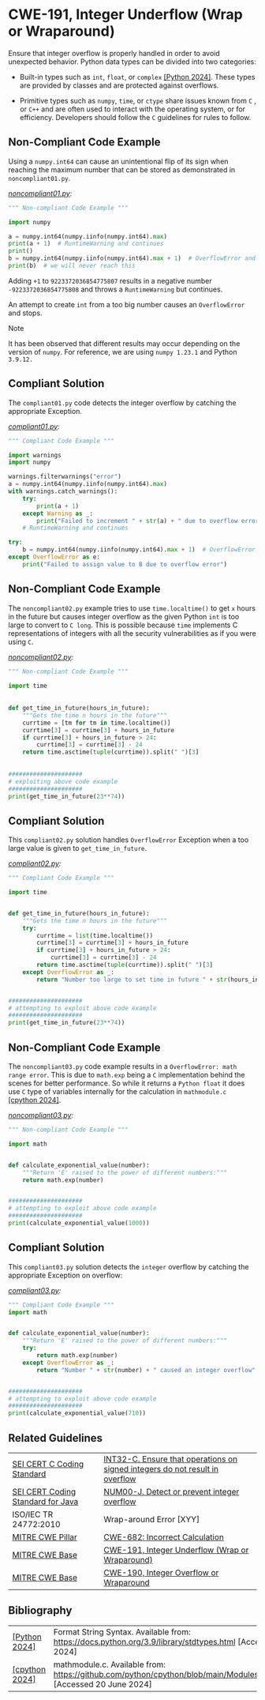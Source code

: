 # CWE-191, Integer Underflow (Wrap or Wraparound)

Ensure that integer overflow is properly handled in order to avoid unexpected behavior. Python data types can be divided into two categories:

- Built-in types such as `int`, `float`, or `complex` [[Python 2024]](https://docs.python.org/3.9/library/stdtypes.html). These types are provided by classes and are protected against overflows.

- Primitive types such as `numpy`, `time`, or `ctype`  share issues known from `C` , or `C++`  and are often used to interact with the operating system, or for efficiency. Developers should follow the `C` guidelines for rules to follow.

## Non-Compliant Code Example

Using a `numpy.int64` can cause an unintentional flip of its sign when reaching the maximum number that can be stored as demonstrated in `noncompliant01.py`.

*[noncompliant01.py](noncompliant01.py):*

```python
""" Non-compliant Code Example """

import numpy

a = numpy.int64(numpy.iinfo(numpy.int64).max)
print(a + 1)  # RuntimeWarning and continues
print()
b = numpy.int64(numpy.iinfo(numpy.int64).max + 1)  # OverflowError and stops
print(b)  # we will never reach this
```

Adding `+1` to `9223372036854775807` results in a negative number `-9223372036854775808` and throws a `RuntimeWarning`  but continues.

An attempt to create `int` from a too big number causes an `OverflowError` and stops.

> [!NOTE]
> It has been observed that different results may occur depending on the version of `numpy`. For reference, we are using `numpy 1.23.1` and Python `3.9.12.`

## Compliant Solution

The `compliant01.py` code detects the integer overflow by catching the appropriate Exception.

*[compliant01.py](compliant01.py):*

```python
""" Compliant Code Example """

import warnings
import numpy

warnings.filterwarnings("error")
a = numpy.int64(numpy.iinfo(numpy.int64).max)
with warnings.catch_warnings():
    try:
        print(a + 1)
    except Warning as _:
        print("Failed to increment " + str(a) + " due to overflow error")
    # RuntimeWarning and continues

try:
    b = numpy.int64(numpy.iinfo(numpy.int64).max + 1)  # OverflowError and stops
except OverflowError as e:
    print("Failed to assign value to B due to overflow error")
```

## Non-Compliant Code Example

The `noncompliant02.py` example tries to use `time.localtime()` to get `x` hours in the future but causes integer overflow as the given Python `int` is too large to convert to `C long`. This is possible because `time` implements C representations of integers with all the security vulnerabilities as if you were using `C`.

*[noncompliant02.py](noncompliant02.py):*

```python
""" Non-compliant Code Example """
 
import time
 
 
def get_time_in_future(hours_in_future):
    """Gets the time n hours in the future"""
    currtime = [tm for tm in time.localtime()]
    currtime[3] = currtime[3] + hours_in_future
    if currtime[3] + hours_in_future > 24:
        currtime[3] = currtime[3] - 24
    return time.asctime(tuple(currtime)).split(" ")[3]
 
 
#####################
# exploiting above code example
#####################
print(get_time_in_future(23**74))
```

## Compliant Solution

This `compliant02.py` solution handles `OverflowError` Exception when a too large value is given to `get_time_in_future`.

*[compliant02.py](compliant02.py):*

```python
""" Compliant Code Example """

import time


def get_time_in_future(hours_in_future):
    """Gets the time n hours in the future"""
    try:
        currtime = list(time.localtime())
        currtime[3] = currtime[3] + hours_in_future
        if currtime[3] + hours_in_future > 24:
            currtime[3] = currtime[3] - 24
        return time.asctime(tuple(currtime)).split(" ")[3]
    except OverflowError as _:
        return "Number too large to set time in future " + str(hours_in_future)


#####################
# attempting to exploit above code example
#####################
print(get_time_in_future(23**74))
```

## Non-Compliant Code Example

The `noncompliant03.py` code example results in a `OverflowError: math range error`. This is due to `math.exp` being a `C` implementation behind the scenes for better performance. So while it returns a `Python float` it does use `C` type of variables internally for the calculation in `mathmodule.c` [[cpython 2024]](https://github.com/python/cpython/blob/main/Modules/mathmodule.c).

*[noncompliant03.py](noncompliant03.py):*

```python
""" Non-compliant Code Example """

import math


def calculate_exponential_value(number):
    """Return 'E' raised to the power of different numbers:"""
    return math.exp(number)


#####################
# attempting to exploit above code example
#####################
print(calculate_exponential_value(1000))

```

## Compliant Solution

This `compliant03.py` solution detects the `integer` overflow by catching the appropriate Exception on overflow:

*[compliant03.py](compliant03.py):*

```python
""" Compliant Code Example """
import math


def calculate_exponential_value(number):
    """Return 'E' raised to the power of different numbers:"""
    try:
        return math.exp(number)
    except OverflowError as _:
        return "Number " + str(number) + " caused an integer overflow"


#####################
# attempting to exploit above code example
#####################
print(calculate_exponential_value(710))
```

## Related Guidelines

|||
|:---|:---|
|[SEI CERT C Coding Standard](https://wiki.sei.cmu.edu/confluence/display/c/SEI+CERT+C+Coding+Standard)|[INT32-C. Ensure that operations on signed integers do not result in overflow](https://wiki.sei.cmu.edu/confluence/display/c/INT32-C.+Ensure+that+operations+on+signed+integers+do+not+result+in+overflow)|
|[SEI CERT Coding Standard for Java](https://wiki.sei.cmu.edu/confluence/display/java/SEI+CERT+Oracle+Coding+Standard+for+Java)|[NUM00-J. Detect or prevent integer overflow](https://wiki.sei.cmu.edu/confluence/display/java/NUM00-J.+Detect+or+prevent+integer+overflow)|
|ISO/IEC TR 24772:2010|Wrap-around Error [XYY]|
|[MITRE CWE Pillar](http://cwe.mitre.org/)|[CWE-682: Incorrect Calculation](https://cwe.mitre.org/data/definitions/682.html)|
|[MITRE CWE Base](http://cwe.mitre.org/)|[CWE-191, Integer Underflow (Wrap or Wraparound)](http://cwe.mitre.org/data/definitions/191.html)|
|[MITRE CWE Base](http://cwe.mitre.org/)|[CWE-190, Integer Overflow or Wraparound](http://cwe.mitre.org/data/definitions/190.html)|

## Bibliography

|||
|:---|:---|
|[[Python 2024]](https://docs.python.org/3.9/library/stdtypes.html)|Format String Syntax. Available from: <https://docs.python.org/3.9/library/stdtypes.html> \[Accessed 20 June 2024]|
|[[cpython 2024]](https://github.com/python/cpython/blob/main/Modules/mathmodule.c)|mathmodule.c. Available from: <https://github.com/python/cpython/blob/main/Modules/mathmodule.c)> \[Accessed 20 June 2024]|
